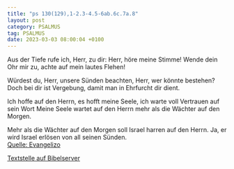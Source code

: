 ```yaml
---
title: "ps 130(129),1-2.3-4.5-6ab.6c.7a.8"
layout: post
category: PSALMUS
tag: PSALMUS
date: 2023-03-03 08:00:04 +0100
---
```

Aus der Tiefe rufe ich, Herr, zu dir:
Herr, höre meine Stimme!
Wende dein Ohr mir zu,
achte auf mein lautes Flehen!

Würdest du, Herr, unsere Sünden beachten,
Herr, wer könnte bestehen?
Doch bei dir ist Vergebung,
damit man in Ehrfurcht dir dient.

Ich hoffe auf den Herrn, es hofft meine Seele,
ich warte voll Vertrauen auf sein Wort
Meine Seele wartet auf den Herrn
mehr als die Wächter auf den Morgen.<!--more-->

Mehr als die Wächter auf den Morgen
soll Israel harren auf den Herrn.
Ja, er wird Israel erlösen
von all seinen Sünden.<br>
[Quelle: Evangelizo](https://evangeliumtagfuertag.org/DE/gospel)

[Textstelle auf Bibelserver](https://www.bibleserver.com/EU/ps130(129),1-2.3-4.5-6ab.6c.7a.8)
